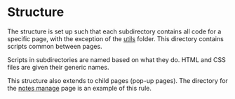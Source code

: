 # Structure
The structure is set up such that each subdirectory contains all code for a specific page, with the exception of the [utils](../frontend/utils) folder. This directory contains scripts common between pages.

Scripts in subdirectories are named based on what they do. HTML and CSS files are given their generic names.

This structure also extends to child pages (pop-up pages). The directory for the [notes manage](../frontend/batterylist/notesmanage) page is an example of this rule. 